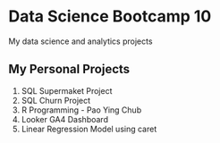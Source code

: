 # Data Science Bootcamp 10
My data science and analytics projects

## My Personal Projects
1. SQL Supermaket Project
2. SQL Churn Project
3. R Programming - Pao Ying Chub
4. Looker GA4 Dashboard
5. Linear Regression Model using caret
